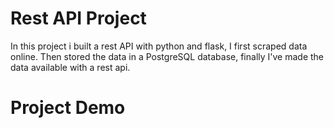 # Rest API Project
In this project i built a rest API with python and flask, I first scraped data online. Then stored the data in a PostgreSQL database, finally I've made the data available with a rest api. 

# Project Demo


